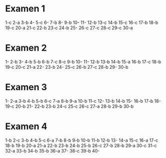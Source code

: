 # Examen 1
1-c
2-a
3-b
4-
5-c
6-
7-b
8-
9-b
10-
11-
12-b
13-c
14-b
15-c
16-c
17-b
18-b
19-c
20-a
21-c
22-b
23-c
24-b
25-
26-c
27-c
28-c
29-c
30-a

# Examen 2
1-
2-b
3-
4-b
5-b
6-b
7-c
8-c
9-b
10-
11-
12-b
13-b
14-b
15-a
16-b
17-c
18-b
19-c
20-c
21-a
22-
23-b
24-
25-c
26-b
27-c
28-b
29-
30-b

# Examen 3
1-
2-a
3-b
4-b
5-b
6-c
7-a
8-b
9-a
10-b
11-c
12-
13-b
14-b
15-
16-b
17-b
18-
19-c
20-b
21-
22-b
23-b
24-c
25-c
26-c
27-a
28-b
29-b
30-b

# Examen 4
1-b
2-c
3-b
4-b
5-c
6-a
7-b
8-b
9-b
10-b
11-b
12-b
13-
14-a
15-c
16-a
17-c
18-b
19-b
20-a
21-a
22-b
23-b
24-b
25-b
26-c
27-b
28-b
29-a
30-c
31-c
32-a
33-b
34-b
35-b
36-a
37-
38-c
39-b
40-
